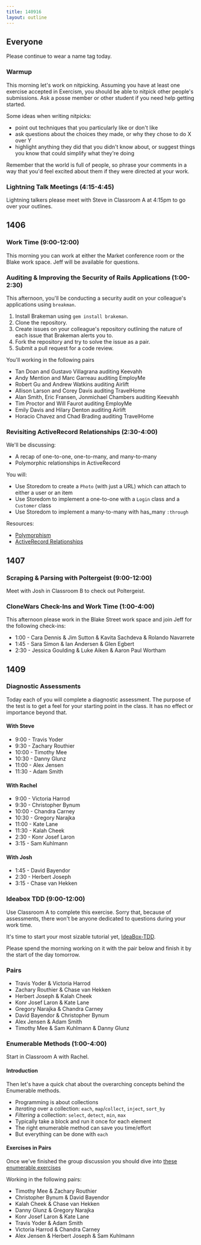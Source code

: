 ```yaml
---
title: 140916
layout: outline
---
```


## Everyone

Please continue to wear a name tag today.

### Warmup

This morning let's work on nitpicking. Assuming you have at least one exercise
accepted in Exercism, you should be able to nitpick other people's submissions.
Ask a posse member or other student if you need help getting started.

Some ideas when writing nitpicks:

* point out techniques that you particularly like or don't like
* ask questions about the choices they made, or why they chose to do X over Y
* highlight anything they did that you didn't know about, or suggest things you
know that could simplify what they're doing

Remember that the world is full of people, so phrase your comments in a way
that you'd feel excited about them if they were directed at your work.

### Lightning Talk Meetings (4:15-4:45)

Lightning talkers please meet with Steve in Classroom A at 4:15pm to go over your
outlines.

## 1406

### Work Time (9:00-12:00)

This morning you can work at either the Market conference room or the Blake work
space. Jeff will be available for questions.

### Auditing & Improving the Security of Rails Applications (1:00-2:30)

This afternoon, you'll be conducting a security audit on your colleague's applications using `breakman`.

1. Install Brakeman using `gem install brakeman`.
2. Clone the repository.
3. Create issues on your colleague's repository outlining the nature of each issue that Brakeman alerts you to.
4. Fork the repository and try to solve the issue as a pair.
5. Submit a pull request for a code review.

You'll working in the following pairs

* Tan Doan and Gustavo Villagrana auditing Keevahh
* Andy Mention and Marc Garreau auditing EmployMe
* Robert Gu and Andrew Watkins auditing Airlift
* Allison Larson and Corey Davis auditing TravelHome
* Alan Smith, Eric Fransen, Jonmichael Chambers auditing Keevahh
* Tim Proctor and Will Faurot auditing EmployMe
* Emily Davis and Hilary Denton auditing Airlift
* Horacio Chavez and Chad Brading auditing TravelHome

### Revisiting ActiveRecord Relationships (2:30-4:00)

We'll be discussing:

* A recap of one-to-one, one-to-many, and many-to-many
* Polymorphic relationships in ActiveRecord

You will:

* Use Storedom to create a `Photo` (with just a URL) which can attach to either
a user or an item
* Use Storedom to implement a one-to-one with a `Login` class and a `Customer` class
* Use Storedom to implement a many-to-many with has_many `:through`

Resources:

* [Polymorphism](http://tutorials.jumpstartlab.com/topics/models/polymorphism.html)
* [ActiveRecord Relationships](http://tutorials.jumpstartlab.com/topics/models/relationships.html)

## 1407

### Scraping & Parsing with Poltergeist (9:00-12:00)

Meet with Josh in Classroom B to check out Poltergeist.

### CloneWars Check-Ins and Work Time (1:00-4:00)

This afternoon please work in the Blake Street work space and join Jeff for
the following check-ins:

* 1:00 - Cara Dennis & Jim Sutton & Kavita Sachdeva & Rolando Navarrete
* 1:45 - Sara Simon & Ian Andersen & Glen Egbert
* 2:30 - Jessica Goulding & Luke Aiken & Aaron Paul Wortham

## 1409

### Diagnostic Assessments

Today each of you will complete a diagnostic assessment. The purpose of the
test is to get a feel for your starting point in the class. It has no effect or
importance beyond that.

#### With Steve

* 9:00 - Travis Yoder
* 9:30 - Zachary Routhier
* 10:00 - Timothy Mee
* 10:30 - Danny Glunz
* 11:00 - Alex Jensen
* 11:30 - Adam Smith

#### With Rachel

* 9:00 - Victoria Harrod
* 9:30 - Christopher Bynum
* 10:00 - Chandra Carney
* 10:30 - Gregory Narajka
* 11:00 - Kate Lane
* 11:30 - Kalah Cheek
* 2:30 - Konr Josef Laron
* 3:15 - Sam Kuhlmann

#### With Josh

* 1:45 - David Bayendor
* 2:30 - Herbert Joseph
* 3:15 - Chase van Hekken

### Ideabox TDD (9:00-12:00)

Use Classroom A to complete this exercise. Sorry that, because of assessments,
there won't be anyone dedicated to questions during your work time.

It's time to start your most sizable tutorial yet,
[IdeaBox-TDD](http://tutorials.jumpstartlab.com/academy/workshops/ideabox/tdd_minitest.html).

Please spend the morning working on it with the pair below and finish it by
the start of the day tomorrow.

### Pairs

* Travis Yoder & Victoria Harrod
* Zachary Routhier & Chase van Hekken
* Herbert Joseph & Kalah Cheek
* Konr Josef Laron & Kate Lane
* Gregory Narajka & Chandra Carney
* David Bayendor & Christopher Bynum
* Alex Jensen & Adam Smith
* Timothy Mee & Sam Kuhlmann & Danny Glunz

### Enumerable Methods (1:00-4:00)

Start in Classroom A with Rachel.

#### Introduction

Then let's have a quick chat about the overarching concepts behind the Enumerable methods.

* Programming is about collections
* *Iterating* over a collection: `each`, `map`/`collect`, `inject`, `sort_by`
* *Filtering* a collection: `select`, `detect`, `min`, `max`
* Typically take a block and run it once for each element
* The right enumerable method can save you time/effort
* But everything can be done with `each`

#### Exercises in Pairs

Once we've finished the group discussion you should dive into
[these enumerable exercises](https://github.com/JumpstartLab/enums-exercises)

Working in the following pairs:

* Timothy Mee & Zachary Routhier
* Christopher Bynum & David Bayendor
* Kalah Cheek & Chase van Hekken
* Danny Glunz & Gregory Narajka
* Konr Josef Laron & Kate Lane
* Travis Yoder & Adam Smith
* Victoria Harrod & Chandra Carney
* Alex Jensen & Herbert Joseph & Sam Kuhlmann
